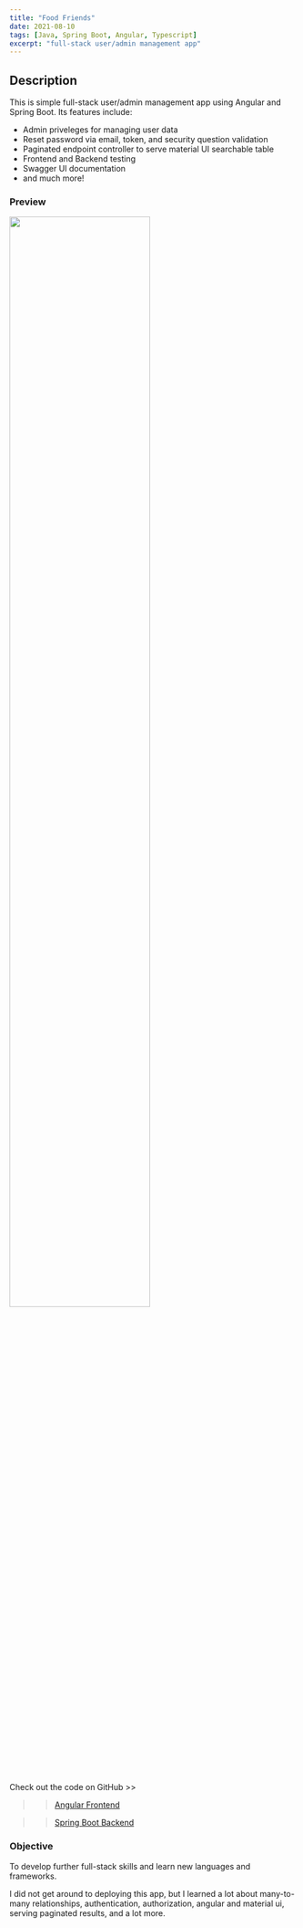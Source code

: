 ```yaml
---
title: "Food Friends"
date: 2021-08-10
tags: [Java, Spring Boot, Angular, Typescript]
excerpt: "full-stack user/admin management app"
---
```


## Description

This is simple full-stack user/admin management app using Angular and Spring Boot. Its features include:

- Admin priveleges for managing user data
- Reset password via email, token, and security question validation
- Paginated endpoint controller to serve material UI searchable table
- Frontend and Backend testing
- Swagger UI documentation
- and much more!

### Preview

<img src="https://github.com/vincanger/TopSecretSchnupperDevChallenge/blob/BTB-28/foodfriends-demo.gif?raw=true" width="70%" height="70%"/>


Check out the code on GitHub >> 

>> [Angular Frontend](https://github.com/vincanger/TopSecretSchnupperDevChallengeFrontend/tree/BTB-30/food-friends)

>> [Spring Boot Backend](https://github.com/vincanger/TopSecretSchnupperDevChallenge/tree/BTB-28/src/main/java/com/amiconsult/topsecretschnupperdevchallenge)

### Objective

To develop further full-stack skills and learn new languages and frameworks.

I did not get around to deploying this app, but I learned a lot about many-to-many relationships, authentication, authorization, angular and material ui, serving paginated results, and a lot more.
